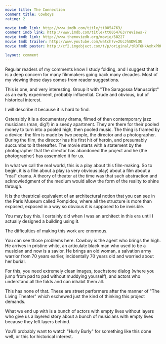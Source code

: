 ```yaml
---
movie title: The Connection
comment title: Cowboys
rating: 2

movie imdb link: http://www.imdb.com/title/tt0054763/
comment imdb link: http://www.imdb.com/title/tt0054763/reviews-7
movie tmdb link: http://www.themoviedb.org/movie/58227
movie tmdb trailer: http://www.youtube.com/watch?v=2UcJhGDWiOU
movie tmdb poster: http://cf2.imgobject.com/t/p/original/tROT6HkAxhxPRURjvFnG3b6bV9A.jpg

layout: comment
---
```


Regular readers of my comments know I study folding, and I suggest that it is a deep concern for many filmmakers going back many decades. Most of my viewing these days comes from reader suggestions. 

This is one, and very interesting. Group it with "The Saragossa Manuscript" as an early experiment, probably influential. Crude and obvious, but of historical interest.

I will describe it because it is hard to find.

Ostensibly it is a documentary drama, filmed of then contemporary jazz musicians (man, dig?) in a seedy apartment. They are there for their pooled money to turn into a pooled high, then pooled music. The thing is framed by a device: the film is made by two people, the director and a photographer. During the film, the director has his first hit of heroin, and presumably succumbs to it thereafter. The movie starts with a statement by the photographer that the director has abandoned the project and he (the photographer) has assembled it for us.

In what we call the real world, this is a play about this film-making. So to begin, it is a film about a play (a very obvious play) about a film about a "real" drama. A theory of theater at the time was that such abstraction and acknowledgment of the medium would allow the form of the reality to shine through.

It is the theatrical equivalent of an architectural notion that you can see in the Paris Museum called Pompidou, where all the structure is more than exposed, exposed in a way so obvious it is supposed to be invisible.

You may buy this. I certainly did when I was an architect in this era until I actually designed a building using it.

The difficulties of making this work are enormous.

You can see those problems here. Cowboy is the agent who brings the high. He arrives in pristine white, an articulate black man who used to be a musician and now is a savior. He brings an old woman, a salvation army warrior from 70 years earlier, incidentally 70 years old and worried about her burial.

For this, you need extremely clean images, touchstone dialog (where you jump from pad to pad without muddying yourself), and actors who understand all the folds and can inhabit them all.

This has none of that. These are street performers after the manner of "The Living Theater" which eschewed just the kind of thinking this project demands.

What we end up with is a bunch of actors with empty lives without layers who give us a layered story about a bunch of musicians with empty lives because they left layers behind.

You'll probably want to watch "Hurly Burly" for something like this done well, or this for historical interest.